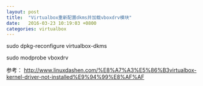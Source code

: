 ```yaml
---
layout: post
title:  "Virtualbox重新配置dkms并加载vboxdrv模块"
date:   2016-03-23 10:19:03 +0800
categories: virtualbox
---
```


sudo dpkg-reconfigure virtualbox-dkms

sudo modprobe vboxdrv


参考：
<a target="_blank" href="http://www.linuxdashen.com/%E8%A7%A3%E5%86%B3virtualbox-kernel-driver-not-installed%E9%94%99%E8%AF%AF">http://www.linuxdashen.com/%E8%A7%A3%E5%86%B3virtualbox-kernel-driver-not-installed%E9%94%99%E8%AF%AF</a>
